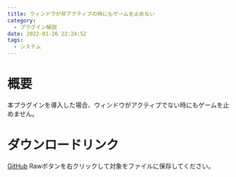 ```yaml
---
title: ウィンドウが非アクティブの時にもゲームを止めない
category:
  - プラグイン解説
date: 2022-01-26 22:24:52
tags:
  - システム
---
```


# 概要

本プラグインを導入した場合、ウィンドウがアクティブでない時にもゲームを止めません。

# ダウンロードリンク

[GitHub](https://github.com/elleonard/DarkPlasma-MZ-Plugins/blob/release/DarkPlasma_AlwaysActive.js)
Rawボタンを右クリックして対象をファイルに保存してください。
